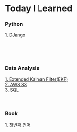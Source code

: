 # Today I Learned


### Python
[1. DJango](https://github.com/allsilver925/TIL/blob/main/DJango.md)

<br>
<br>
<br>


### Data Analysis
[1. Extended Kalman Filter(EKF)](https://github.com/allsilver925/TIL/blob/main/EKF.md)<br>
[2. AWS S3](https://github.com/allsilver925/TIL/blob/main/AWS%20S3.md)<br>
[3. SQL](https://github.com/allsilver925/TIL/blob/main/SQL.md)
<br>
<br>
<br>


### Book
[1. 첫번째 언어](https://github.com/allsilver925/TIL/blob/main/첫번째%20언어.md)

